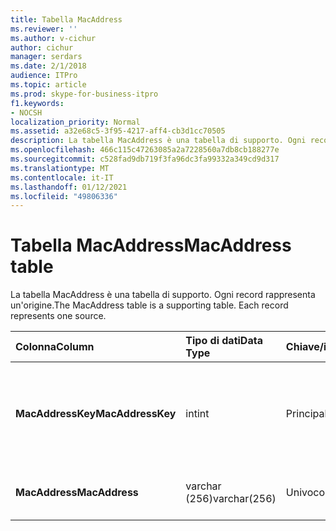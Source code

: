 ```yaml
---
title: Tabella MacAddress
ms.reviewer: ''
ms.author: v-cichur
author: cichur
manager: serdars
ms.date: 2/1/2018
audience: ITPro
ms.topic: article
ms.prod: skype-for-business-itpro
f1.keywords:
- NOCSH
localization_priority: Normal
ms.assetid: a32e68c5-3f95-4217-aff4-cb3d1cc70505
description: La tabella MacAddress è una tabella di supporto. Ogni record rappresenta un'origine.
ms.openlocfilehash: 466c115c47263085a2a7228560a7db8cb188277e
ms.sourcegitcommit: c528fad9db719f3fa96dc3fa99332a349cd9d317
ms.translationtype: MT
ms.contentlocale: it-IT
ms.lasthandoff: 01/12/2021
ms.locfileid: "49806336"
---
```

# <a name="macaddress-table"></a><span data-ttu-id="e6d33-104">Tabella MacAddress</span><span class="sxs-lookup"><span data-stu-id="e6d33-104">MacAddress table</span></span>
 
<span data-ttu-id="e6d33-p102">La tabella MacAddress è una tabella di supporto. Ogni record rappresenta un'origine.</span><span class="sxs-lookup"><span data-stu-id="e6d33-p102">The MacAddress table is a supporting table. Each record represents one source.</span></span>
  
|<span data-ttu-id="e6d33-107">**Colonna**</span><span class="sxs-lookup"><span data-stu-id="e6d33-107">**Column**</span></span>|<span data-ttu-id="e6d33-108">**Tipo di dati**</span><span class="sxs-lookup"><span data-stu-id="e6d33-108">**Data Type**</span></span>|<span data-ttu-id="e6d33-109">**Chiave/indice**</span><span class="sxs-lookup"><span data-stu-id="e6d33-109">**Key/Index**</span></span>|<span data-ttu-id="e6d33-110">**Dettagli**</span><span class="sxs-lookup"><span data-stu-id="e6d33-110">**Details**</span></span>|
|:-----|:-----|:-----|:-----|
|<span data-ttu-id="e6d33-111">**MacAddressKey**</span><span class="sxs-lookup"><span data-stu-id="e6d33-111">**MacAddressKey**</span></span> <br/> |<span data-ttu-id="e6d33-112">int</span><span class="sxs-lookup"><span data-stu-id="e6d33-112">int</span></span>  <br/> |<span data-ttu-id="e6d33-113">Principale</span><span class="sxs-lookup"><span data-stu-id="e6d33-113">Primary</span></span>  <br/> |<span data-ttu-id="e6d33-114">Numero univoco che identifica l'indirizzo MAC.</span><span class="sxs-lookup"><span data-stu-id="e6d33-114">Unique number identifying the Mac address.</span></span>  <br/> |
|<span data-ttu-id="e6d33-115">**MacAddress**</span><span class="sxs-lookup"><span data-stu-id="e6d33-115">**MacAddress**</span></span> <br/> |<span data-ttu-id="e6d33-116">varchar (256)</span><span class="sxs-lookup"><span data-stu-id="e6d33-116">varchar(256)</span></span>  <br/> |<span data-ttu-id="e6d33-117">Univoco</span><span class="sxs-lookup"><span data-stu-id="e6d33-117">Unique</span></span>  <br/> |<span data-ttu-id="e6d33-118">Stringa dell'indirizzo MAC.</span><span class="sxs-lookup"><span data-stu-id="e6d33-118">Mac address string.</span></span>  <br/> |
   

